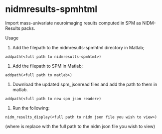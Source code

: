 # nidmresults-spmhtml

Import mass-univariate neuroimaging results computed in SPM as NIDM-Results packs.

Usage

1. Add the filepath to the nidmresults-spmhtml directory in Matlab;
 ```
 addpath(<full path to nidmresults-spmhtml>)
 ```
1. Add the filepath to SPM in Matlab;
 ```
 addpath(<full path to matlab>)
 ```
1. Download the updated spm_jsonread files and add the path to them in matlab.
 ```
 addpath(<full path to new spm json reader>)
 ```
1. Run the following:
 ```
 nidm_results_display(<full path to nidm json file you wish to view>)
 ```
(where <full path to nidm json file you wish to view> is replace with the full path to the nidm json file you wish to view)
